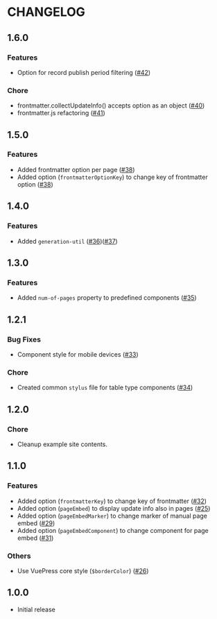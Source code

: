 # CHANGELOG


## 1.6.0

### Features

- Option for record publish period filtering ([#42](https://github.com/smori1983/vuepress-plugin-frontmatter-update-info/pull/42))

### Chore

- frontmatter.collectUpdateInfo() accepts option as an object ([#40](https://github.com/smori1983/vuepress-plugin-frontmatter-update-info/pull/40))
- frontmatter.js refactoring ([#41](https://github.com/smori1983/vuepress-plugin-frontmatter-update-info/pull/41))


## 1.5.0

### Features

- Added frontmatter option per page ([#38](https://github.com/smori1983/vuepress-plugin-frontmatter-update-info/pull/38))
- Added option (`frontmatterOptionKey`) to change key of frontmatter option ([#38](https://github.com/smori1983/vuepress-plugin-frontmatter-update-info/pull/38))


## 1.4.0

### Features

- Added `generation-util` ([#36](https://github.com/smori1983/vuepress-plugin-frontmatter-update-info/pull/36))([#37](https://github.com/smori1983/vuepress-plugin-frontmatter-update-info/pull/37))

## 1.3.0

### Features

- Added `num-of-pages` property to predefined components ([#35](https://github.com/smori1983/vuepress-plugin-frontmatter-update-info/pull/35))


## 1.2.1

### Bug Fixes

- Component style for mobile devices ([#33](https://github.com/smori1983/vuepress-plugin-frontmatter-update-info/pull/33))

### Chore

- Created common `stylus` file for table type components ([#34](https://github.com/smori1983/vuepress-plugin-frontmatter-update-info/pull/34))


## 1.2.0

### Chore

- Cleanup example site contents.


## 1.1.0

### Features

- Added option (`frontmatterKey`) to change key of frontmatter ([#32](https://github.com/smori1983/vuepress-plugin-frontmatter-update-info/pull/32))
- Added option (`pageEmbed`) to display update info also in pages ([#25](https://github.com/smori1983/vuepress-plugin-frontmatter-update-info/pull/25))
- Added option (`pageEmbedMarker`) to change marker of manual page embed ([#29](https://github.com/smori1983/vuepress-plugin-frontmatter-update-info/pull/29))
- Added option (`pageEmbedComponent`) to change component for page embed ([#31](https://github.com/smori1983/vuepress-plugin-frontmatter-update-info/pull/31))

### Others

- Use VuePress core style (`$borderColor`) ([#26](https://github.com/smori1983/vuepress-plugin-frontmatter-update-info/pull/26))


## 1.0.0

- Initial release
